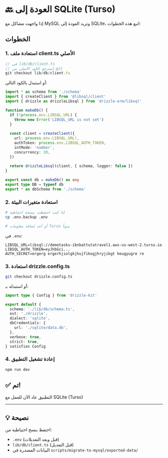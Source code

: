 # 🔙 العودة إلى SQLite (Turso)

إذا واجهت مشاكل مع MySQL وتريد العودة إلى SQLite، اتبع هذه الخطوات:

## الخطوات

### 1. استعادة ملف client.ts الأصلي
```typescript
// في lib/db/client.ts
// استرجع الكود الأصلي من git
git checkout lib/db/client.ts
```

أو استبدل بالكود التالي:
```typescript
import * as schema from './schema'
import { createClient } from '@libsql/client'
import { drizzle as drizzleLibsql } from 'drizzle-orm/libsql'

function makeDb() {
  if (!process.env.LIBSQL_URL) {
    throw new Error('LIBSQL_URL is not set')
  }
  
  const client = createClient({
    url: process.env.LIBSQL_URL!,
    authToken: process.env.LIBSQL_AUTH_TOKEN,
    intMode: 'number',
    concurrency: 20,
  })
  
  return drizzleLibsql(client, { schema, logger: false })
}

export const db = makeDb() as any
export type DB = typeof db
export * as dbSchema from './schema'
```

### 2. استعادة متغيرات البيئة
```bash
# إذا كنت احتفظت بنسخة احتياطية
cp .env.backup .env

# أو أعد إضافة معلومات Turso يدوياً
```

في `.env`:
```env
LIBSQL_URL=libsql://demotasks-ibnbattutatravel1.aws-us-west-2.turso.io
LIBSQL_AUTH_TOKEN=eyJhbGci...
AUTH_SECRET=ergerg ergerhjiolgkjhujfikogjhryjikgt heugyugre re
```

### 3. استعادة drizzle.config.ts
```bash
git checkout drizzle.config.ts
```

أو استبدله بـ:
```typescript
import type { Config } from 'drizzle-kit'

export default {
  schema: './lib/db/schema.ts',
  out: './drizzle',
  dialect: 'sqlite',
  dbCredentials: {
    url: './sqlite/data.db',
  },
  verbose: true,
  strict: true,
} satisfies Config
```

### 4. إعادة تشغيل التطبيق
```bash
npm run dev
```

## ✅ تم!
التطبيق عاد الآن للعمل مع SQLite (Turso)

---

## 💡 نصيحة
احتفظ بنسخ احتياطية من:
- `.env` (قبل وبعد التعديلات)
- `lib/db/client.ts` (قبل التعديل)
- البيانات المصدرة في `scripts/migrate-to-mysql/exported-data/`
